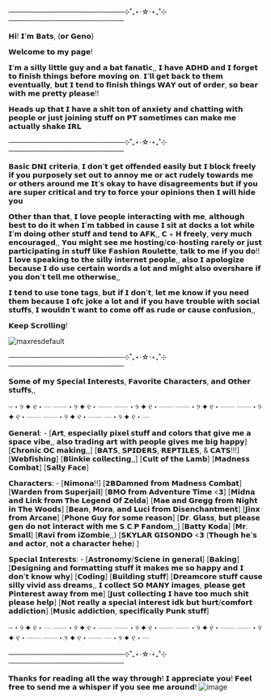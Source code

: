 ───────────────────────⊹˚₊⋆⋅☆⋅⋆₊˚⊹ ───────────────────────

𝗛𝗶! 𝗜'𝗺 𝗕𝗮𝘁𝘀, (𝗼𝗿 𝗚𝗲𝗻𝗼)

𝗪𝗲𝗹𝗰𝗼𝗺𝗲 𝘁𝗼 𝗺𝘆 𝗽𝗮𝗴𝗲!

𝗜'𝗺 𝗮 𝘀𝗶𝗹𝗹𝘆 𝗹𝗶𝘁𝘁𝗹𝗲 𝗴𝘂𝘆 𝗮𝗻𝗱 𝗮 𝗯𝗮𝘁 𝗳𝗮𝗻𝗮𝘁𝗶𝗰,,
𝗜 𝗵𝗮𝘃𝗲 𝗔𝗗𝗛𝗗 𝗮𝗻𝗱 𝗜 𝗳𝗼𝗿𝗴𝗲𝘁 𝘁𝗼 𝗳𝗶𝗻𝗶𝘀𝗵 𝘁𝗵𝗶𝗻𝗴𝘀 𝗯𝗲𝗳𝗼𝗿𝗲 𝗺𝗼𝘃𝗶𝗻𝗴 𝗼𝗻. 𝗜'𝗹𝗹 𝗴𝗲𝘁 𝗯𝗮𝗰𝗸 𝘁𝗼 𝘁𝗵𝗲𝗺 𝗲𝘃𝗲𝗻𝘁𝘂𝗮𝗹𝗹𝘆, 𝗯𝘂𝘁 𝗜 𝘁𝗲𝗻𝗱 𝘁𝗼 𝗳𝗶𝗻𝗶𝘀𝗵 𝘁𝗵𝗶𝗻𝗴𝘀 𝗪𝗔𝗬 𝗼𝘂𝘁 𝗼𝗳 𝗼𝗿𝗱𝗲𝗿, 𝘀𝗼 𝗯𝗲𝗮𝗿 𝘄𝗶𝘁𝗵 𝗺𝗲 𝗽𝗿𝗲𝘁𝘁𝘆 𝗽𝗹𝗲𝗮𝘀𝗲!!

𝗛𝗲𝗮𝗱𝘀 𝘂𝗽 𝘁𝗵𝗮𝘁 𝗜 𝗵𝗮𝘃𝗲 𝗮 𝘀𝗵𝗶𝘁 𝘁𝗼𝗻 𝗼𝗳 𝗮𝗻𝘅𝗶𝗲𝘁𝘆 𝗮𝗻𝗱 𝗰𝗵𝗮𝘁𝘁𝗶𝗻𝗴 𝘄𝗶𝘁𝗵 𝗽𝗲𝗼𝗽𝗹𝗲 𝗼𝗿 𝗷𝘂𝘀𝘁 𝗷𝗼𝗶𝗻𝗶𝗻𝗴 𝘀𝘁𝘂𝗳𝗳 𝗼𝗻 𝗣𝗧 𝘀𝗼𝗺𝗲𝘁𝗶𝗺𝗲𝘀 𝗰𝗮𝗻 𝗺𝗮𝗸𝗲 𝗺𝗲 𝗮𝗰𝘁𝘂𝗮𝗹𝗹𝘆 𝘀𝗵𝗮𝗸𝗲 𝗜𝗥𝗟

───────────────────────⊹˚₊⋆⋅☆⋅⋆₊˚⊹ ───────────────────────

𝗕𝗮𝘀𝗶𝗰 𝗗𝗡𝗜 𝗰𝗿𝗶𝘁𝗲𝗿𝗶𝗮, 𝗜 𝗱𝗼𝗻'𝘁 𝗴𝗲𝘁 𝗼𝗳𝗳𝗲𝗻𝗱𝗲𝗱 𝗲𝗮𝘀𝗶𝗹𝘆 𝗯𝘂𝘁 𝗜 𝗯𝗹𝗼𝗰𝗸 𝗳𝗿𝗲𝗲𝗹𝘆 𝗶𝗳 𝘆𝗼𝘂 𝗽𝘂𝗿𝗽𝗼𝘀𝗲𝗹𝘆 𝘀𝗲𝘁 𝗼𝘂𝘁 𝘁𝗼 𝗮𝗻𝗻𝗼𝘆 𝗺𝗲 𝗼𝗿 𝗮𝗰𝘁 𝗿𝘂𝗱𝗲𝗹𝘆 𝘁𝗼𝘄𝗮𝗿𝗱𝘀 𝗺𝗲 𝗼𝗿 𝗼𝘁𝗵𝗲𝗿𝘀 𝗮𝗿𝗼𝘂𝗻𝗱 𝗺𝗲
𝗜𝘁'𝘀 𝗼𝗸𝗮𝘆 𝘁𝗼 𝗵𝗮𝘃𝗲 𝗱𝗶𝘀𝗮𝗴𝗿𝗲𝗲𝗺𝗲𝗻𝘁𝘀 𝗯𝘂𝘁 𝗶𝗳 𝘆𝗼𝘂 𝗮𝗿𝗲 𝘀𝘂𝗽𝗲𝗿 𝗰𝗿𝗶𝘁𝗶𝗰𝗮𝗹 𝗮𝗻𝗱 𝘁𝗿𝘆 𝘁𝗼 𝗳𝗼𝗿𝗰𝗲 𝘆𝗼𝘂𝗿 𝗼𝗽𝗶𝗻𝗶𝗼𝗻𝘀 𝘁𝗵𝗲𝗻 𝗜 𝘄𝗶𝗹𝗹 𝗵𝗶𝗱𝗲 𝘆𝗼𝘂

𝗢𝘁𝗵𝗲𝗿 𝘁𝗵𝗮𝗻 𝘁𝗵𝗮𝘁, 𝗜 𝗹𝗼𝘃𝗲 𝗽𝗲𝗼𝗽𝗹𝗲 𝗶𝗻𝘁𝗲𝗿𝗮𝗰𝘁𝗶𝗻𝗴 𝘄𝗶𝘁𝗵 𝗺𝗲, 𝗮𝗹𝘁𝗵𝗼𝘂𝗴𝗵 𝗯𝗲𝘀𝘁 𝘁𝗼 𝗱𝗼 𝗶𝘁 𝘄𝗵𝗲𝗻 𝗜'𝗺 𝘁𝗮𝗯𝗯𝗲𝗱 𝗶𝗻 𝗰𝗮𝘂𝘀𝗲 𝗜 𝘀𝗶𝘁 𝗮𝘁 𝗱𝗼𝗰𝗸𝘀 𝗮 𝗹𝗼𝘁 𝘄𝗵𝗶𝗹𝗲 𝗜'𝗺 𝗱𝗼𝗶𝗻𝗴 𝗼𝘁𝗵𝗲𝗿 𝘀𝘁𝘂𝗳𝗳 𝗮𝗻𝗱 𝘁𝗲𝗻𝗱 𝘁𝗼 𝗔𝗙𝗞,, 𝗖 + 𝗛 𝗳𝗿𝗲𝗲𝗹𝘆, 𝘃𝗲𝗿𝘆 𝗺𝘂𝗰𝗵 𝗲𝗻𝗰𝗼𝘂𝗿𝗮𝗴𝗲𝗱,, 𝗬𝗼𝘂 𝗺𝗶𝗴𝗵𝘁 𝘀𝗲𝗲 𝗺𝗲 𝗵𝗼𝘀𝘁𝗶𝗻𝗴/𝗰𝗼-𝗵𝗼𝘀𝘁𝗶𝗻𝗴 𝗿𝗮𝗿𝗲𝗹𝘆 𝗼𝗿 𝗷𝘂𝘀𝘁 𝗽𝗮𝗿𝘁𝗶𝗰𝗶𝗽𝗮𝘁𝗶𝗻𝗴 𝗶𝗻 𝘀𝘁𝘂𝗳𝗳 𝗹𝗶𝗸𝗲 𝗙𝗮𝘀𝗵𝗶𝗼𝗻 𝗥𝗼𝘂𝗹𝗲𝘁𝘁𝗲, 𝘁𝗮𝗹𝗸 𝘁𝗼 𝗺𝗲 𝗶𝗳 𝘆𝗼𝘂 𝗱𝗼!! 𝗜 𝗹𝗼𝘃𝗲 𝘀𝗽𝗲𝗮𝗸𝗶𝗻𝗴 𝘁𝗼 𝘁𝗵𝗲 𝘀𝗶𝗹𝗹𝘆 𝗶𝗻𝘁𝗲𝗿𝗻𝗲𝘁 𝗽𝗲𝗼𝗽𝗹𝗲,, 𝗮𝗹𝘀𝗼 𝗜 𝗮𝗽𝗼𝗹𝗼𝗴𝗶𝘇𝗲 𝗯𝗲𝗰𝗮𝘂𝘀𝗲 𝗜 𝗱𝗼 𝘂𝘀𝗲 𝗰𝗲𝗿𝘁𝗮𝗶𝗻 𝘄𝗼𝗿𝗱𝘀 𝗮 𝗹𝗼𝘁 𝗮𝗻𝗱 𝗺𝗶𝗴𝗵𝘁 𝗮𝗹𝘀𝗼 𝗼𝘃𝗲𝗿𝘀𝗵𝗮𝗿𝗲 𝗶𝗳 𝘆𝗼𝘂 𝗱𝗼𝗻'𝘁 𝘁𝗲𝗹𝗹 𝗺𝗲 𝗼𝘁𝗵𝗲𝗿𝘄𝗶𝘀𝗲,,

𝗜 𝘁𝗲𝗻𝗱 𝘁𝗼 𝘂𝘀𝗲 𝘁𝗼𝗻𝗲 𝘁𝗮𝗴𝘀, 𝗯𝘂𝘁 𝗶𝗳 𝗜 𝗱𝗼𝗻'𝘁, 𝗹𝗲𝘁 𝗺𝗲 𝗸𝗻𝗼𝘄 𝗶𝗳 𝘆𝗼𝘂 𝗻𝗲𝗲𝗱 𝘁𝗵𝗲𝗺 𝗯𝗲𝗰𝗮𝘂𝘀𝗲 𝗜 𝗼𝗳𝗰 𝗷𝗼𝗸𝗲 𝗮 𝗹𝗼𝘁 𝗮𝗻𝗱 𝗶𝗳 𝘆𝗼𝘂 𝗵𝗮𝘃𝗲 𝘁𝗿𝗼𝘂𝗯𝗹𝗲 𝘄𝗶𝘁𝗵 𝘀𝗼𝗰𝗶𝗮𝗹 𝘀𝘁𝘂𝗳𝗳𝘀, 𝗜 𝘄𝗼𝘂𝗹𝗱𝗻'𝘁 𝘄𝗮𝗻𝘁 𝘁𝗼 𝗰𝗼𝗺𝗲 𝗼𝗳𝗳 𝗮𝘀 𝗿𝘂𝗱𝗲 𝗼𝗿 𝗰𝗮𝘂𝘀𝗲 𝗰𝗼𝗻𝗳𝘂𝘀𝗶𝗼𝗻,,

𝗞𝗲𝗲𝗽 𝗦𝗰𝗿𝗼𝗹𝗹𝗶𝗻𝗴!

![maxresdefault](https://github.com/user-attachments/assets/834eb382-8313-4064-b74b-449cf240c4fe)

───────────────────────⊹˚₊⋆⋅☆⋅⋆₊˚⊹ ───────────────────────

𝗦𝗼𝗺𝗲 𝗼𝗳 𝗺𝘆 𝗦𝗽𝗲𝗰𝗶𝗮𝗹 𝗜𝗻𝘁𝗲𝗿𝗲𝘀𝘁𝘀, 𝗙𝗮𝘃𝗼𝗿𝗶𝘁𝗲 𝗖𝗵𝗮𝗿𝗮𝗰𝘁𝗲𝗿𝘀, 𝗮𝗻𝗱 𝗢𝘁𝗵𝗲𝗿 𝘀𝘁𝘂𝗳𝗳𝘀,, 

┈・୨ ✦ ୧・┈ ┈┈・୨ ✦ ୧・┈┈ ┈┈・୨ ✦ ୧・┈┈ ┈┈・୨ ✦ ୧・┈┈ ┈┈・୨ ✦ ୧・┈┈ ┈┈・୨ ✦ ୧・┈┈ ┈・୨ ✦ ୧・┈

𝗚𝗲𝗻𝗲𝗿𝗮𝗹: - [𝗔𝗿𝘁, 𝗲𝘀𝗽𝗲𝗰𝗶𝗮𝗹𝗹𝘆 𝗽𝗶𝘅𝗲𝗹 𝘀𝘁𝘂𝗳𝗳 𝗮𝗻𝗱 𝗰𝗼𝗹𝗼𝗿𝘀 𝘁𝗵𝗮𝘁 𝗴𝗶𝘃𝗲 𝗺𝗲 𝗮 𝘀𝗽𝗮𝗰𝗲 𝘃𝗶𝗯𝗲,, 𝗮𝗹𝘀𝗼 𝘁𝗿𝗮𝗱𝗶𝗻𝗴 𝗮𝗿𝘁 𝘄𝗶𝘁𝗵 𝗽𝗲𝗼𝗽𝗹𝗲 𝗴𝗶𝘃𝗲𝘀 𝗺𝗲 𝗯𝗶𝗴 𝗵𝗮𝗽𝗽𝘆] [𝗖𝗵𝗿𝗼𝗻𝗶𝗰 𝗢𝗖 𝗺𝗮𝗸𝗶𝗻𝗴,,] [𝗕𝗔𝗧𝗦, 𝗦𝗣𝗜𝗗𝗘𝗥𝗦, 𝗥𝗘𝗣𝗧𝗜𝗟𝗘𝗦, & 𝗖𝗔𝗧𝗦!!!] [𝗪𝗲𝗯𝗳𝗶𝘀𝗵𝗶𝗻𝗴] [𝗕𝗹𝗶𝗻𝗸𝗶𝗲 𝗰𝗼𝗹𝗹𝗲𝗰𝘁𝗶𝗻𝗴,,] [𝗖𝘂𝗹𝘁 𝗼𝗳 𝘁𝗵𝗲 𝗟𝗮𝗺𝗯] [𝗠𝗮𝗱𝗻𝗲𝘀𝘀 𝗖𝗼𝗺𝗯𝗮𝘁] [𝗦𝗮𝗹𝗹𝘆 𝗙𝗮𝗰𝗲] 

𝗖𝗵𝗮𝗿𝗮𝗰𝘁𝗲𝗿𝘀: - [𝗡𝗶𝗺𝗼𝗻𝗮!!] [𝟮𝗕𝗗𝗮𝗺𝗻𝗲𝗱 𝗳𝗿𝗼𝗺 𝗠𝗮𝗱𝗻𝗲𝘀𝘀 𝗖𝗼𝗺𝗯𝗮𝘁] [𝗪𝗮𝗿𝗱𝗲𝗻 𝗳𝗿𝗼𝗺 𝗦𝘂𝗽𝗲𝗿𝗷𝗮𝗶𝗹] [𝗕𝗠𝗢 𝗳𝗿𝗼𝗺 𝗔𝗱𝘃𝗲𝗻𝘁𝘂𝗿𝗲 𝗧𝗶𝗺𝗲 <𝟯] [𝗠𝗶𝗱𝗻𝗮 𝗮𝗻𝗱 𝗟𝗶𝗻𝗸 𝗳𝗿𝗼𝗺 𝗧𝗵𝗲 𝗟𝗲𝗴𝗲𝗻𝗱 𝗢𝗳 𝗭𝗲𝗹𝗱𝗮] [𝗠𝗮𝗲 𝗮𝗻𝗱 𝗚𝗿𝗲𝗴𝗴 𝗳𝗿𝗼𝗺 𝗡𝗶𝗴𝗵𝘁 𝗶𝗻 𝗧𝗵𝗲 𝗪𝗼𝗼𝗱𝘀] [𝗕𝗲𝗮𝗻, 𝗠𝗼𝗿𝗮, 𝗮𝗻𝗱 𝗟𝘂𝗰𝗶 𝗳𝗿𝗼𝗺 𝗗𝗶𝘀𝗲𝗻𝗰𝗵𝗮𝗻𝘁𝗺𝗲𝗻𝘁] [𝗝𝗶𝗻𝘅 𝗳𝗿𝗼𝗺 𝗔𝗿𝗰𝗮𝗻𝗲] [𝗣𝗵𝗼𝗻𝗲 𝗚𝘂𝘆 𝗳𝗼𝗿 𝘀𝗼𝗺𝗲 𝗿𝗲𝗮𝘀𝗼𝗻] [𝗗𝗿. 𝗚𝗹𝗮𝘀𝘀, 𝗯𝘂𝘁 𝗽𝗹𝗲𝗮𝘀𝗲 𝗴𝗲𝗻 𝗱𝗼 𝗻𝗼𝘁 𝗶𝗻𝘁𝗲𝗿𝗮𝗰𝘁 𝘄𝗶𝘁𝗵 𝗺𝗲 𝗦.𝗖.𝗣 𝗙𝗮𝗻𝗱𝗼𝗺,,] [𝗕𝗮𝘁𝘁𝘆 𝗞𝗼𝗱𝗮] [𝗠𝗿. 𝗦𝗺𝗮𝗹𝗹] [𝗥𝗮𝘃𝗶 𝗳𝗿𝗼𝗺 𝗶𝗭𝗼𝗺𝗯𝗶𝗲,,) [𝗦𝗞𝗬𝗟𝗔𝗥 𝗚𝗜𝗦𝗢𝗡𝗗𝗢 <𝟯 (𝗧𝗵𝗼𝘂𝗴𝗵 𝗵𝗲'𝘀 𝗮𝗻𝗱 𝗮𝗰𝘁𝗼𝗿, 𝗻𝗼𝘁 𝗮 𝗰𝗵𝗮𝗿𝗮𝗰𝘁𝗲𝗿 𝗵𝗲𝗵𝗲) ]

𝗦𝗽𝗲𝗰𝗶𝗮𝗹 𝗜𝗻𝘁𝗲𝗿𝗲𝘀𝘁𝘀: - [𝗔𝘀𝘁𝗿𝗼𝗻𝗼𝗺𝘆/𝗦𝗰𝗶𝗲𝗻𝗲 𝗶𝗻 𝗴𝗲𝗻𝗲𝗿𝗮𝗹] [𝗕𝗮𝗸𝗶𝗻𝗴] [𝗗𝗲𝘀𝗶𝗴𝗻𝗶𝗻𝗴 𝗮𝗻𝗱 𝗳𝗼𝗿𝗺𝗮𝘁𝘁𝗶𝗻𝗴 𝘀𝘁𝘂𝗳𝗳 𝗶𝘁 𝗺𝗮𝗸𝗲𝘀 𝗺𝗲 𝘀𝗼 𝗵𝗮𝗽𝗽𝘆 𝗮𝗻𝗱 𝗜 𝗱𝗼𝗻'𝘁 𝗸𝗻𝗼𝘄 𝘄𝗵𝘆] [𝗖𝗼𝗱𝗶𝗻𝗴] [𝗕𝘂𝗶𝗹𝗱𝗶𝗻𝗴 𝘀𝘁𝘂𝗳𝗳] [𝗗𝗿𝗲𝗮𝗺𝗰𝗼𝗿𝗲 𝘀𝘁𝘂𝗳𝗳 𝗰𝗮𝘂𝘀𝗲 𝘀𝗶𝗹𝗹𝘆 𝘃𝗶𝘃𝗶𝗱 𝗮𝘀𝘀 𝗱𝗿𝗲𝗮𝗺𝘀,, 𝗜 𝗰𝗼𝗹𝗹𝗲𝗰𝘁 𝗦𝗢 𝗠𝗔𝗡𝗬 𝗶𝗺𝗮𝗴𝗲𝘀, 𝗽𝗹𝗲𝗮𝘀𝗲 𝗴𝗲𝘁 𝗣𝗶𝗻𝘁𝗲𝗿𝗲𝘀𝘁 𝗮𝘄𝗮𝘆 𝗳𝗿𝗼𝗺 𝗺𝗲] [𝗝𝘂𝘀𝘁 𝗰𝗼𝗹𝗹𝗲𝗰𝘁𝗶𝗻𝗴 𝗜 𝗵𝗮𝘃𝗲 𝘁𝗼𝗼 𝗺𝘂𝗰𝗵 𝘀𝗵𝗶𝘁 𝗽𝗹𝗲𝗮𝘀𝗲 𝗵𝗲𝗹𝗽] [𝗡𝗼𝘁 𝗿𝗲𝗮𝗹𝗹𝘆 𝗮 𝘀𝗽𝗲𝗰𝗶𝗮𝗹 𝗶𝗻𝘁𝗲𝗿𝗲𝘀𝘁 𝗶𝗱𝗸 𝗯𝘂𝘁 𝗵𝘂𝗿𝘁/𝗰𝗼𝗺𝗳𝗼𝗿𝘁 𝗮𝗱𝗱𝗶𝗰𝘁𝗶𝗼𝗻] [𝗠𝘂𝘀𝗶𝗰 𝗮𝗱𝗱𝗶𝗰𝘁𝗶𝗼𝗻, 𝘀𝗽𝗲𝗰𝗶𝗳𝗶𝗰𝗮𝗹𝗹𝘆 𝗣𝘂𝗻𝗸 𝘀𝘁𝘂𝗳𝗳]

┈・୨ ✦ ୧・┈ ┈┈・୨ ✦ ୧・┈┈ ┈┈・୨ ✦ ୧・┈┈ ┈┈・୨ ✦ ୧・┈┈ ┈┈・୨ ✦ ୧・┈┈ ┈┈・୨ ✦ ୧・┈┈ ┈・୨ ✦ ୧・┈

───────────────────────⊹˚₊⋆⋅☆⋅⋆₊˚⊹ ───────────────────────

𝗧𝗵𝗮𝗻𝗸𝘀 𝗳𝗼𝗿 𝗿𝗲𝗮𝗱𝗶𝗻𝗴 𝗮𝗹𝗹 𝘁𝗵𝗲 𝘄𝗮𝘆 𝘁𝗵𝗿𝗼𝘂𝗴𝗵! 𝗜 𝗮𝗽𝗽𝗿𝗲𝗰𝗶𝗮𝘁𝗲 𝘆𝗼𝘂! 𝗙𝗲𝗲𝗹 𝗳𝗿𝗲𝗲 𝘁𝗼 𝘀𝗲𝗻𝗱 𝗺𝗲 𝗮 𝘄𝗵𝗶𝘀𝗽𝗲𝗿 𝗶𝗳 𝘆𝗼𝘂 𝘀𝗲𝗲 𝗺𝗲 𝗮𝗿𝗼𝘂𝗻𝗱!
![image](https://github.com/user-attachments/assets/15b5757f-7977-486d-b788-982b8d540c08)








